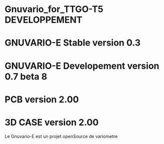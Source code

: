 # Gnuvario_for_TTGO-T5	DEVELOPPEMENT
# GNUVARIO-E     Stable version 0.3
# GNUVARIO-E     Developement version 0.7 beta 8
# PCB            version 2.00
# 3D CASE        version 2.00

Le Gnuvario-E est un projet openSource de variometre

 
